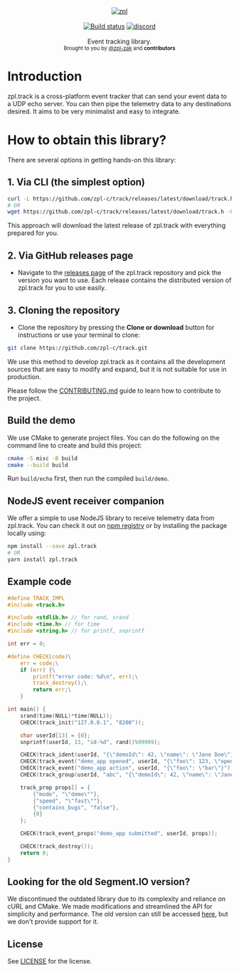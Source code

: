 <div align="center">
    <a href="https://github.com/zpl-c/zpl"><img src="https://user-images.githubusercontent.com/2182108/111983468-d5593e80-8b12-11eb-9c59-8c78ecc0504e.png" alt="zpl" /></a>
</div>

<br />

<div align="center">
    <a href="https://github.com/zpl-c/track/actions"><img src="https://img.shields.io/github/actions/workflow/status/zpl-c/track/tester.yml?branch=main&label=Tests&style=for-the-badge" alt="Build status" /></a>
    <a href="https://discord.gg/2fZVEym"><img src="https://img.shields.io/discord/354670964400848898?color=7289DA&style=for-the-badge" alt="discord" /></a>
</div>

<br />
<div align="center">
  Event tracking library.
</div>

<div align="center">
  <sub>
    Brought to you by <a href="https://github.com/zpl-zak">@zpl-zak</a>
    and <strong>contributors</strong>
  </sub>
</div>

# Introduction
zpl.track is a cross-platform event tracker that can send your event data to a UDP echo server. You can then pipe the telemetry data to any destinations desired. It aims to be very minimalist and easy to integrate.

# How to obtain this library?

There are several options in getting hands-on this library:

## 1. Via CLI (the simplest option)
```sh
curl -L https://github.com/zpl-c/track/releases/latest/download/track.h > track.h
# OR
wget https://github.com/zpl-c/track/releases/latest/download/track.h -O track.h
```

This approach will download the latest release of zpl.track with everything prepared for you.

## 2. Via GitHub releases page
* Navigate to the [releases page](https://github.com/zpl-c/track/releases) of the zpl.track repository and pick the version you want to use. Each release contains the distributed version of zpl.track for you to use easily.

## 3. Cloning the repository
* Clone the repository by pressing the **Clone or download** button for instructions or use your terminal to clone:
```sh
git clone https://github.com/zpl-c/track.git
```

We use this method to develop zpl.track as it contains all the development sources that are easy to modify and expand, but it is not suitable for use in production.

Please follow the [CONTRIBUTING.md](.github/CONTRIBUTING.md) guide to learn how to contribute to the project.

## Build the demo
We use CMake to generate project files.
You can do the following on the command line to create and build this project:
```sh
cmake -S misc -B build
cmake --build build
```

Run `build/echo` first, then run the compiled `build/demo`.

## NodeJS event receiver companion
We offer a simple to use NodeJS library to receive telemetry data from zpl.track. You can check it out on [npm registry](https://www.npmjs.com/package/zpl.track) or by installing the package locally using:
```sh
npm install --save zpl.track
# OR
yarn install zpl.track
```

## Example code

```c
#define TRACK_IMPL
#include <track.h>

#include <stdlib.h> // for rand, srand
#include <time.h> // for time
#include <string.h> // for printf, snprintf

int err = 0;

#define CHECK(code)\
    err = code;\
    if (err) {\
        printf("error code: %d\n", err);\
        track_destroy();\
        return err;\
    }

int main() {
    srand(time(NULL)*time(NULL));
    CHECK(track_init("127.0.0.1", "8200"));

    char userId[13] = {0};
    snprintf(userId, 13, "id-%d", rand()%99999);

    CHECK(track_ident(userId, "{\"demoId\": 42, \"name\": \"Jane Doe\"}"));
    CHECK(track_event("demo_app opened", userId, "{\"foo\": 123, \"open_timestamp\": 123893893}"));
    CHECK(track_event("demo_app action", userId, "{\"foo\": \"bar\"}"));
    CHECK(track_group(userId, "abc", "{\"demoId\": 42, \"name\": \"Jane Doe\"}"));

    track_prop props[] = {
        {"mode", "\"demo\""},
        {"speed", "\"fast\""},
        {"contains_bugs", "false"},
        {0}
    };

    CHECK(track_event_props("demo_app submitted", userId, props));

    CHECK(track_destroy());
    return 0;
}
```

## Looking for the old Segment.IO version?
We discontinued the outdated library due to its complexity and reliance on cURL and CMake. We made modifications and streamlined the API for simplicity and performance. The old version can still be accessed [here](https://github.com/zpl-c/track/tree/v1), but we don't provide support for it.

## License

See [LICENSE](LICENSE) for the license.
